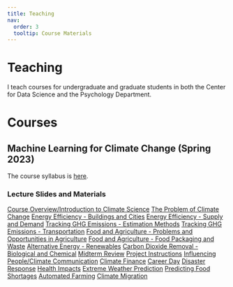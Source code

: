 ```yaml
---
title: Teaching
nav:
  order: 3
  tooltip: Course Materials
---
```


# <i class="fas fa-tools"></i>Teaching

I teach courses for undergraduate and graduate students in both the Center for Data Science and the Psychology Department.

# Courses

## Machine Learning for Climate Change (Spring 2023)
The course syllabus is [here](https://lindsay-lab.github.io/ClimateML_Lectures/ML%20for%20Climate%20Syllabus-3.pdf).
### Lecture Slides and Materials
[Course Overview/Introduction to Climate Science](https://lindsay-lab.github.io/ClimateML_Lectures/Intro_Climate%20Science.pdf)
[The Problem of Climate Change](https://lindsay-lab.github.io/ClimateML_Lectures/Climate%20Change.pdf)
[Energy Efficiency - Buildings and Cities](https://lindsay-lab.github.io/ClimateML_Lectures/3%20-%20Energy%20Efficiency%20-%20Buildings.pdf)
[Energy Efficiency - Supply and Demand](https://lindsay-lab.github.io/ClimateML_Lectures/4%20-Energy%20Efficiency%20-%20Supply%20and%20Demand.pdf)
[Tracking GHG Emissions - Estimation Methods](https://lindsay-lab.github.io/ClimateML_Lectures/Tracking%20greenhouse%20gas%20emissions%20-%20Estimation%20and%20Measurement.pdf)
[Tracking GHG Emissions - Transportation](https://lindsay-lab.github.io/ClimateML_Lectures/Estimating%20and%20Controlling%20Transportation%20Emissions.pdf)
[Food and Agriculture - Problems and Opportunities in Agriculture](https://lindsay-lab.github.io/ClimateML_Lectures/Food%20and%20Agriculture%20Emissions.pdf)
[Food and Agriculture - Food Packaging and Waste](https://lindsay-lab.github.io/ClimateML_Lectures/Food%20production%20and%20waste.pdf)
[Alternative Energy - Renewables](https://lindsay-lab.github.io/ClimateML_Lectures/Alternative%20Energy%20Sources.pdf)
[Carbon Dioxide Removal - Biological and Chemical](https://lindsay-lab.github.io/ClimateML_Lectures/Carbon%20dioxide%20removal.pdf)
[Midterm Review](https://lindsay-lab.github.io/ClimateML_Lectures/Midterm%20Review.pdf)
[Project Instructions](https://lindsay-lab.github.io/ClimateML_Lectures/Project%20Instructions.pdf)
[Influencing People/Climate Communication](https://lindsay-lab.github.io/ClimateML_Lectures/Influencing%20people.pdf)
[Climate Finance](https://lindsay-lab.github.io/ClimateML_Lectures/Climate%20Finance.pdf)
[Career Day](https://lindsay-lab.github.io/ClimateML_Lectures/Career%20Day.pdf)
[Disaster Response](https://lindsay-lab.github.io/ClimateML_Lectures/Disaster%20Response.pdf)
[Health Impacts](https://lindsay-lab.github.io/ClimateML_Lectures/Health%20Impacts.pdf)
[Extreme Weather Prediction](https://lindsay-lab.github.io/ClimateML_Lectures/Extreme%20Weather%20Event%20Prediction.pdf)
[Predicting Food Shortages](https://lindsay-lab.github.io/ClimateML_Lectures/Predicting%20food%20shortages.pdf)
[Automated Farming](https://lindsay-lab.github.io/ClimateML_Lectures/Automated%20Farming.pdf)
[Climate Migration](https://lindsay-lab.github.io/ClimateML_Lectures/Climate%20Migration.pdf)

<!--{% include search-info.html %}

{% include section.html %}

## Featured

{% include list.html component="card" data="tools" filters="group: featured" %}

{% include section.html %}

## More

{% include list.html component="card" data="tools" filters="group: more" style="small" %}-->

